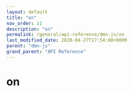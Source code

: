 ```yaml
---
layout: default
title: "on"
nav_order: 11
description: "on"
permalink: /general/api-reference/dmn-js/on
last_modified_date: 2020-04-27T17:54:08+0000
parent: "dmn-js"
grand_parent: "API Reference"
---
```


# on
